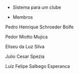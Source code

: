 - Sistema para um clube

- Membros

Pedro Henrique Schroeder Bolfe

Pedor Miotto Mujica

Eliseu da Luz Silva

Julio Cesar Spezia

Luiz Felipe Salbego Esperanca
